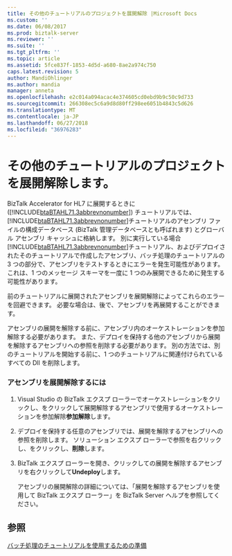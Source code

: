 ```yaml
---
title: その他のチュートリアルのプロジェクトを展開解除 |Microsoft Docs
ms.custom: ''
ms.date: 06/08/2017
ms.prod: biztalk-server
ms.reviewer: ''
ms.suite: ''
ms.tgt_pltfrm: ''
ms.topic: article
ms.assetid: 5fce837f-1853-4d5d-a680-8ae2a974c750
caps.latest.revision: 5
author: MandiOhlinger
ms.author: mandia
manager: anneta
ms.openlocfilehash: e2c014a094acac4e374605cd0ebd9b9c50c9d733
ms.sourcegitcommit: 266308ec5c6a9d8d80ff298ee6051b4843c5d626
ms.translationtype: MT
ms.contentlocale: ja-JP
ms.lasthandoff: 06/27/2018
ms.locfileid: "36976283"
---
```

# <a name="undeploy-other-tutorial-projects"></a>その他のチュートリアルのプロジェクトを展開解除します。
BizTalk Accelerator for HL7 に展開するときに ([!INCLUDE[btaBTAHL71.3abbrevnonumber](../../includes/btabtahl71-3abbrevnonumber-md.md)]) チュートリアルでは、[!INCLUDE[btaBTAHL71.3abbrevnonumber](../../includes/btabtahl71-3abbrevnonumber-md.md)]チュートリアルのアセンブリ ファイルの構成データベース (BizTalk 管理データベースとも呼ばれます) とグローバル アセンブリ キャッシュに格納します。 別に実行している場合[!INCLUDE[btaBTAHL71.3abbrevnonumber](../../includes/btabtahl71-3abbrevnonumber-md.md)]チュートリアル、およびデプロイされたそのチュートリアルで作成したアセンブリ、バッチ処理のチュートリアルの 3 つの部分で、アセンブリをテストするときにエラーを発生可能性があります。 これは、1 つのメッセージ スキーマを一度に 1 つのみ展開できるために発生する可能性があります。  
  
 前のチュートリアルに展開されたアセンブリを展開解除によってこれらのエラーを回避できます。 必要な場合は、後で、アセンブリを再展開することができます。  
  
 アセンブリの展開を解除する前に、アセンブリ内のオーケストレーションを参加解除する必要があります。 また、デプロイを保持する他のアセンブリから展開を解除するアセンブリへの参照を削除する必要があります。 別の方法では、別のチュートリアルを開始する前に、1 つのチュートリアルに関連付けられているすべての Dll を削除します。  
  
### <a name="to-undeploy-an-assembly"></a>アセンブリを展開解除するには  
  
1. Visual Studio の BizTalk エクスプ ローラーでオーケストレーションをクリックし、をクリックして展開解除するアセンブリで使用するオーケストレーションを参加解除**参加解除**します。  
  
2. デプロイを保持する任意のアセンブリでは、展開を解除するアセンブリへの参照を削除します。 ソリューション エクスプ ローラーで参照を右クリックし、をクリックし、**削除**します。  
  
3. BizTalk エクスプ ローラーを開き、クリックしての展開を解除するアセンブリを右クリックして**Undeploy**します。  
  
   アセンブリの展開解除の詳細については、「展開を解除するアセンブリを使用して BizTalk エクスプ ローラー」を BizTalk Server ヘルプを参照してください。  
  
## <a name="see-also"></a>参照  
 [バッチ処理のチュートリアルを使用するための準備](../../adapters-and-accelerators/accelerator-hl7/preparing-to-use-the-batching-tutorial.md)